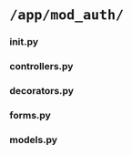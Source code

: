 # `/app/mod_auth/`

### __init__.py

### controllers.py

### decorators.py

### forms.py

### models.py
